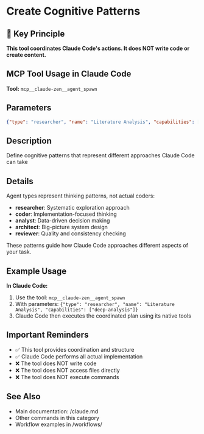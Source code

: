 # Create Cognitive Patterns

## 🎯 Key Principle
**This tool coordinates Claude Code's actions. It does NOT write code or create content.**

## MCP Tool Usage in Claude Code

**Tool:** `mcp__claude-zen__agent_spawn`

## Parameters
```json
{"type": "researcher", "name": "Literature Analysis", "capabilities": ["deep-analysis"]}
```

## Description
Define cognitive patterns that represent different approaches Claude Code can take

## Details
Agent types represent thinking patterns, not actual coders:
- **researcher**: Systematic exploration approach
- **coder**: Implementation-focused thinking
- **analyst**: Data-driven decision making
- **architect**: Big-picture system design
- **reviewer**: Quality and consistency checking

These patterns guide how Claude Code approaches different aspects of your task.

## Example Usage

**In Claude Code:**
1. Use the tool: `mcp__claude-zen__agent_spawn`
2. With parameters: `{"type": "researcher", "name": "Literature Analysis", "capabilities": ["deep-analysis"]}`
3. Claude Code then executes the coordinated plan using its native tools

## Important Reminders
- ✅ This tool provides coordination and structure
- ✅ Claude Code performs all actual implementation
- ❌ The tool does NOT write code
- ❌ The tool does NOT access files directly
- ❌ The tool does NOT execute commands

## See Also
- Main documentation: /claude.md
- Other commands in this category
- Workflow examples in /workflows/
